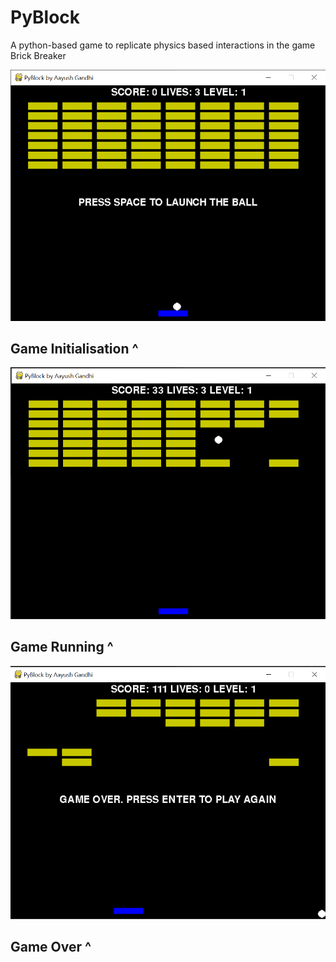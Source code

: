 # PyBlock
 A python-based game to replicate physics based interactions in the game Brick Breaker
 
 ![Game Initialisation](/screenshots/game_init.png "Game Initialisation")
 
 ## Game Initialisation ^
 
 ![Game Running](/screenshots/game_running.png "Game Running")
  
## Game Running ^

 ![Game Over](/screenshots/game_end.png "Game Over")
 
 ## Game Over ^
